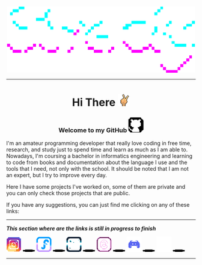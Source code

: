 <center>

![Stredhy.gif](gifs/Stredhy.gif)
***
# Hi There ![hand.gif](gifs/hand.gif)

### Welcome to my GitHub ![github-icon.gif](gifs/github-icon.gif)

</center>

I'm an amateur programming developer that really love coding in free time, research, and study just to spend time and learn as much as I am able to.
Nowadays, I'm coursing a bachelor in informatics engineering and learning to code from books and documentation about the language I use and the tools that I need, not only with the school. 
It should be noted that I am not an expert, but I try to improve every day.

Here I have some projects I've worked on, some of them are private and you can only check those projects that are public.

If you have any suggestions, you can just find me clicking on any of these links:

***

**___This section where are the links is still in progress to finish___**

[![instagram-icon.gif](gifs/instagram-icon.gif)](#)
<img src="gifs/load-bar.gif" alt="load-bar.gif">
[![facebook-icon.png](gifs/facebook-icon.gif)](#)
<img src="gifs/load-bar.gif" alt="load-bar.gif">
[![x-icon.gif](gifs/x-icon.gif)](#)
<img src="gifs/load-bar.gif" alt="load-bar.gif">
[![threads-icon.gif](gifs/threads-icon.gif)](#)
<img src="gifs/load-bar.gif" alt="load-bar.gif">
[![discord-icon.gif](gifs/discord-icon.gif)](#)
<img src="gifs/load-bar.gif" alt="load-bar.gif">
[![telegram-icon.gif](gifs/telegram-icon.gif)](#)
<img src="gifs/load-bar.gif" alt="load-bar.gif">
[![]()](#)

***

